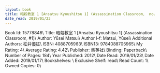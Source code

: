 ```yaml
---
layout: book
title: 暗殺教室 1 [Ansatsu Kyoushitsu 1] (Assassination Classroom,  no. 1)
date_read: 2019/01/23
---
```


Book Id: 15778848\ 
Title: 暗殺教室 1 [Ansatsu Kyoushitsu 1] (Assassination Classroom, #1)\ 
Author: Yūsei Matsui\ 
Author l-f: Matsui, Yūsei\ 
Additional Authors: 松井優征\ 
ISBN: 4088705963\ 
ISBN13: 9784088705965\ 
My Rating: 4\ 
Average Rating: 4.42\ 
Publisher: 集英社\ 
Binding: Paperback\ 
Number of Pages: 184\ 
Year Published: 2012\ 
Date Read: 2019/01/23\ 
Date Added: 2019/01/17\ 
Bookshelves: \ 
Exclusive Shelf: read\ 
Read Count: 1\ 
Owned Copies: 0\ 

